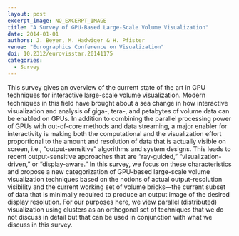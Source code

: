 ```yaml
---
layout: post
excerpt_image: NO_EXCERPT_IMAGE
title: "A Survey of GPU-Based Large-Scale Volume Visualization"
date: 2014-01-01
authors: J. Beyer, M. Hadwiger & H. Pfister
venue: "Eurographics Conference on Visualization"
doi: 10.2312/eurovisstar.20141175
categories:
  - Survey
---
```

This survey gives an overview of the current state of the art in GPU techniques for interactive large-scale volume visualization. Modern techniques in this ﬁeld have brought about a sea change in how interactive visualization and analysis of giga-, tera-, and petabytes of volume data can be enabled on GPUs. In addition to combining the parallel processing power of GPUs with out-of-core methods and data streaming, a major enabler for interactivity is making both the computational and the visualization effort proportional to the amount and resolution of data that is actually visible on screen, i.e., “output-sensitive” algorithms and system designs. This leads to recent output-sensitive approaches that are “ray-guided,” “visualization-driven,” or “display-aware.” In this survey, we focus on these characteristics and propose a new categorization of GPU-based large-scale volume visualization techniques based on the notions of actual output-resolution visibility and the current working set of volume bricks—the current subset of data that is minimally required to produce an output image of the desired display resolution. For our purposes here, we view parallel (distributed) visualization using clusters as an orthogonal set of techniques that we do not discuss in detail but that can be used in conjunction with what we discuss in this survey.
